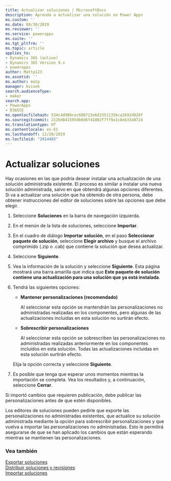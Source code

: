 ```yaml
---
title: Actualizar soluciones | MicrosoftDocs
description: Aprenda a actualizar una solución en Power Apps
ms.custom: ''
ms.date: 09/30/2019
ms.reviewer: ''
ms.service: powerapps
ms.suite: ''
ms.tgt_pltfrm: ''
ms.topic: article
applies_to:
- Dynamics 365 (online)
- Dynamics 365 Version 9.x
- powerapps
author: Mattp123
ms.assetid: ''
ms.author: matp
manager: kvivek
search.audienceType:
- maker
search.app:
- PowerApps
- D365CE
ms.openlocfilehash: 534c4d986cec688723e6d3351135bca2692d020f
ms.sourcegitcommit: 212bd841595db0d6f41002f7ff9a1c8eb33a0724
ms.translationtype: HT
ms.contentlocale: es-ES
ms.lasthandoff: 12/20/2019
ms.locfileid: "2914403"
---
```

# <a name="update-solutions"></a>Actualizar soluciones  

Hay ocasiones en las que podría desear instalar una actualización de una solución administrada existente. El proceso es similar a instalar una nueva solución administrada, salvo en que obtendrá algunas opciones diferentes. Si va a actualizar una solución que ha obtenido de otra persona, debe obtener instrucciones del editor de soluciones sobre las opciones que debe elegir.  
  
1.  Seleccione **Soluciones** en la barra de navegación izquierda.
  
2.  En el menún de la lista de soluciones, seleccione **Importar**.  
  
3.  En el cuadro de diálogo **Importar solución**, en el paso **Seleccionar paquete de solución**, seleccione **Elegir archivo** y busque el archivo comprimido (.zip o .cab) que contiene la solución que desea actualizar.

4.  Seleccione **Siguiente**.  
  
5.  Vea la información de la solución y seleccione **Siguiente**. Esta página mostrará una barra amarilla que indica que **Este paquete de solución contiene una actualización para una solución que ya está instalada**.  
  
6.  Tendrá las siguientes opciones:  
  
    - **Mantener personalizaciones (recomendado)**  
  
         Al seleccionar esta opción se mantendrán las personalizaciones no administradas realizadas en los componentes, pero algunas de las actualizaciones incluidas en esta solución no surtirán efecto.  
  
    - **Sobrescribir personalizaciones**  
  
         Al seleccionar esta opción se sobrescriben las personalizaciones no administradas realizadas anteriormente en los componentes incluidos en esta solución. Todas las actualizaciones incluidas en esta solución surtirán efecto.  
  
     Elija la opción correcta y seleccione **Siguiente**.  
  
7.  Es posible que tenga que esperar unos momentos mientras la importación se completa. Vea los resultados y, a continuación, seleccione **Cerrar**.  
  
 Si importó cambios que requieren publicación, debe publicar las personalizaciones antes de que estén disponibles. 
  
 Los editores de soluciones pueden pedirle que exporte las personalizaciones no administradas existentes, que actualice su solución administrada mediante la opción para sobrescribir personalizaciones y que vuelva a importar las personalizaciones no administradas. Esto le permitirá asegurarse de que se han aplicado los cambios que están esperando mientras se mantienen las personalizaciones.  
  
<a name="BKMK_ExportSolutions"></a>   

### <a name="see-also"></a>Vea también
[Exportar soluciones](export-solutions.md) <br />
[Distribuir soluciones y revisiones](use-segmented-solutions-patches-simplify-updates.md) <br />
[Importar soluciones](import-update-export-solutions.md)